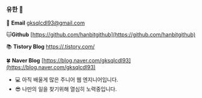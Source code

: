 ### 유한 👋

<!--
**hanbitgithub/hanbitgithub** is a ✨ _special_ ✨ repository because its `README.md` (this file) appears on your GitHub profile.

Here are some ideas to get you started:

- 🔭 I’m currently working on ...
- 🌱 I’m currently learning ...
- 👯 I’m looking to collaborate on ...
- 🤔 I’m looking for help with ...
- 💬 Ask me about ...
- 📫 How to reach me: ...
- 😄 Pronouns: ...
- ⚡ Fun fact: ...
-->
📧 **Email**  gksqlcdl93@gmail.com

🐱**Github** [https://github.com/hanbitgithub](https://github.com/hanbitgithub)

📚 **Tistory Blog** [https://.tistory.com/](https://.tistory.com/)

🍀 **Naver Blog** [https://blog.naver.com/gksqlcdl93](https://blog.naver.com/gksqlcdl93)


- 💻 아직 배울게 많은 주니어 웹 엔지니어입니다.
- 😎 나만의 일을 찾기위해 열심히 노력중입니다.
